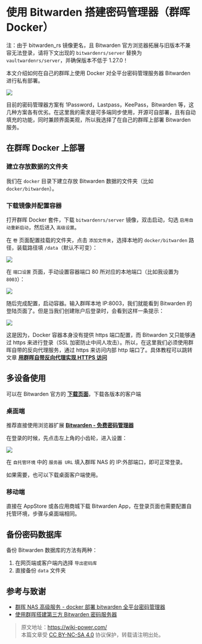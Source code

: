 # 使用 Bitwarden 搭建密码管理器（群晖 Docker）

注：由于 bitwarden_rs 镜像更名，且 Bitwarden 官方浏览器拓展与旧版本不兼容无法登录，请将下文出现的 `bitwardenrs/server` 替换为 `vaultwardenrs/server`，并确保版本不低于 1.27.0！

本文介绍如何在自己的群晖上使用 Docker 对全平台密码管理服务器 Bitwarden 进行私有部署。

![](https://f004.backblazeb2.com/file/wiki-media/img/20210503221838.png)

目前的密码管理器方案有 1Password，Lastpass，KeePass，Bitwarden 等，这几种方案各有优劣。在这里我的需求是可多端同步使用，开源可自部署，且有自动填充的功能，同时兼顾界面美观，所以我选择了在自己的群晖上部署 Bitwarden 服务。

## 在群晖 Docker 上部署

### 建立存放数据的文件夹

我们在 `docker` 目录下建立存放 Bitwarden 数据的文件夹（比如 `docker/bitwarden`）。

### 下载镜像并配置容器

打开群晖 Docker 套件，下载 `bitwardenrs/server` 镜像，双击启动，勾选 `启用自动重新启动`，然后进入 `高级设置`。

在 `卷` 页面配置挂载的文件夹，点击 `添加文件夹`，选择本地的 `docker/bitwarden` 路径，装载路径填 `/data`（默认不可变）：

![](https://f004.backblazeb2.com/file/wiki-media/img/20210503211711.png)

在 `端口设置` 页面，手动设置容器端口 80 所对应的本地端口（比如我设置为 `8003`）：

![](https://f004.backblazeb2.com/file/wiki-media/img/20210503211759.png)

随后完成配置，启动容器。输入群晖本地 IP:8003，我们就能看到 Bitwarden 的登陆页面了。但是当我们创建账户后登录时，会看到这样一条提示：

![](https://f004.backblazeb2.com/file/wiki-media/img/20210503212146.png)

这是因为，Docker 容器本身没有提供 https 端口配置，而 Bitwarden 又只能够通过 https 来进行登录（SSL 加密防止中间人攻击）。所以，在这里我们必须使用群晖自带的反向代理服务，通过 https 来访问内部 http 端口了。具体教程可以跳转文章 [**用群晖自带反向代理实现 HTTPS 访问**](https://wiki-power.com/%E7%94%A8%E7%BE%A4%E6%99%96%E8%87%AA%E5%B8%A6%E5%8F%8D%E5%90%91%E4%BB%A3%E7%90%86%E5%AE%9E%E7%8E%B0HTTPS%E8%AE%BF%E9%97%AE)

## 多设备使用

可以在 Bitwarden 官方的 [**下载页面**](https://bitwarden.com/download/)，下载各版本的客户端

### 桌面端

推荐直接使用浏览器扩展 [**Bitwarden - 免费密码管理器**](https://chrome.google.com/webstore/detail/bitwarden-free-password-m/nngceckbapebfimnlniiiahkandclblb)

在登录的时候，先点击左上角的小齿轮，进入设置：

![](https://f004.backblazeb2.com/file/wiki-media/img/20210503215149.png)

在 `自托管环境` 中的 `服务器 URL` 填入群晖 NAS 的 IP:外部端口，即可正常登录。

如果需要，也可以下载桌面客户端使用。

### 移动端

直接在 AppStore 或各应用商城下载 Bitwarden App，在登录页面也需要配置自托管环境，步骤与桌面端相同。

## 备份密码数据库

备份 Bitwarden 数据库的方法有两种：

1. 在网页端或客户端内选择 `导出密码库`
2. 直接备份 `data` 文件夹

## 参考与致谢

- [群晖 NAS 高级服务 - docker 部署 bitwarden 全平台密码管理器](https://www.ioiox.com/archives/70.html)
- [使用群晖搭建第三方 Bitwarden 密码服务器](https://ppgg.in/blog/10271.html#comment-8463)

> 原文地址：<https://wiki-power.com/>  
> 本篇文章受 [CC BY-NC-SA 4.0](https://creativecommons.org/licenses/by/4.0/deed.zh) 协议保护，转载请注明出处。
